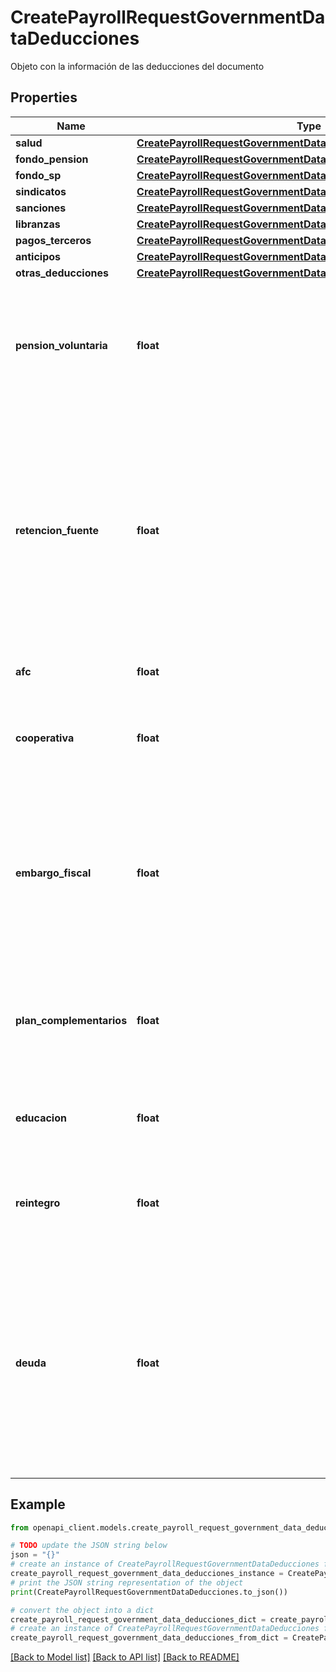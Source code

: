 # CreatePayrollRequestGovernmentDataDeducciones

Objeto con la información de las deducciones del documento

## Properties

Name | Type | Description | Notes
------------ | ------------- | ------------- | -------------
**salud** | [**CreatePayrollRequestGovernmentDataDeduccionesSalud**](CreatePayrollRequestGovernmentDataDeduccionesSalud.md) |  | 
**fondo_pension** | [**CreatePayrollRequestGovernmentDataDeduccionesFondoPension**](CreatePayrollRequestGovernmentDataDeduccionesFondoPension.md) |  | 
**fondo_sp** | [**CreatePayrollRequestGovernmentDataDeduccionesFondoSP**](CreatePayrollRequestGovernmentDataDeduccionesFondoSP.md) |  | [optional] 
**sindicatos** | [**CreatePayrollRequestGovernmentDataDeduccionesSindicatos**](CreatePayrollRequestGovernmentDataDeduccionesSindicatos.md) |  | [optional] 
**sanciones** | [**CreatePayrollRequestGovernmentDataDeduccionesSanciones**](CreatePayrollRequestGovernmentDataDeduccionesSanciones.md) |  | [optional] 
**libranzas** | [**CreatePayrollRequestGovernmentDataDeduccionesLibranzas**](CreatePayrollRequestGovernmentDataDeduccionesLibranzas.md) |  | [optional] 
**pagos_terceros** | [**CreatePayrollRequestGovernmentDataDeduccionesPagosTerceros**](CreatePayrollRequestGovernmentDataDeduccionesPagosTerceros.md) |  | [optional] 
**anticipos** | [**CreatePayrollRequestGovernmentDataDeduccionesAnticipos**](CreatePayrollRequestGovernmentDataDeduccionesAnticipos.md) |  | [optional] 
**otras_deducciones** | [**CreatePayrollRequestGovernmentDataDeduccionesOtrasDeducciones**](CreatePayrollRequestGovernmentDataDeduccionesOtrasDeducciones.md) |  | [optional] 
**pension_voluntaria** | **float** | Valor correspondiente al ahorro que hace el trabajador para complementar su pension obligatoria o cumplir metas especificas. | [optional] 
**retencion_fuente** | **float** | Si hubiere lugar, la empresa deberá calcular y retener al empleado el valor correspondiente a retención en la fuente por ingresos laborales. Este valor será declarado y consignado en la respectiva declaración mensual de retención en la fuente. | [optional] 
**afc** | **float** | Corresponde a (Ahorro Fomento a la contruccion) | [optional] 
**cooperativa** | **float** | Las cuotas o aportes que los empleados hagan a las cooperativas legalmente constituidas | [optional] 
**embargo_fiscal** | **float** | Los embargos ordenados por autoridad judicial competente contra los empleados deben ser descontados de la nómina por la empresa y consignarlos en la cuenta que el juez haya ordenado. | [optional] 
**plan_complementarios** | **float** | Valor de planes complementarios de salud al que el trabajador se encuentran afiliado, siempre que medie autorización del empleado. | [optional] 
**educacion** | **float** | Valor de servicios educativos que el trabajador autorice descuento. | [optional] 
**reintegro** | **float** | Valor que le regresa el trabajador a la empresa por un devengo mal realizado en otro pago de nómina | [optional] 
**deuda** | **float** | Valor que se deba pagar por las obligaciones que el empleado tenga con su empresa, como puede ser un crédito que ésta le haya otorgado, o como compensación por algún perjuicio o detrimento económico que el empleado le haya causado a la empresa. | [optional] 

## Example

```python
from openapi_client.models.create_payroll_request_government_data_deducciones import CreatePayrollRequestGovernmentDataDeducciones

# TODO update the JSON string below
json = "{}"
# create an instance of CreatePayrollRequestGovernmentDataDeducciones from a JSON string
create_payroll_request_government_data_deducciones_instance = CreatePayrollRequestGovernmentDataDeducciones.from_json(json)
# print the JSON string representation of the object
print(CreatePayrollRequestGovernmentDataDeducciones.to_json())

# convert the object into a dict
create_payroll_request_government_data_deducciones_dict = create_payroll_request_government_data_deducciones_instance.to_dict()
# create an instance of CreatePayrollRequestGovernmentDataDeducciones from a dict
create_payroll_request_government_data_deducciones_from_dict = CreatePayrollRequestGovernmentDataDeducciones.from_dict(create_payroll_request_government_data_deducciones_dict)
```
[[Back to Model list]](../README.md#documentation-for-models) [[Back to API list]](../README.md#documentation-for-api-endpoints) [[Back to README]](../README.md)


